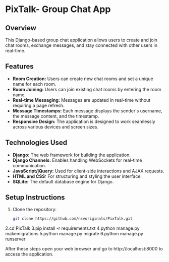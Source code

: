 # PixTalk- Group Chat App

## Overview
This Django-based group chat application allows users to create and join chat rooms, exchange messages, and stay connected with other users in real-time.

## Features
- **Room Creation:** Users can create new chat rooms and set a unique name for each room.
- **Room Joining:** Users can join existing chat rooms by entering the room name.
- **Real-time Messaging:** Messages are updated in real-time without requiring a page refresh.
- **Message Timestamps:** Each message displays the sender's username, the message content, and the timestamp.
- **Responsive Design:** The application is designed to work seamlessly across various devices and screen sizes.

## Technologies Used
- **Django:** The web framework for building the application.
- **Django Channels:** Enables handling WebSockets for real-time communication.
- **JavaScript/jQuery:** Used for client-side interactions and AJAX requests.
- **HTML and CSS:** For structuring and styling the user interface.
- **SQLite:** The default database engine for Django.

## Setup Instructions
1. Clone the repository:
   ```bash
   git clone https://github.com/nsvoriginals/PixTalk.git

2.cd PixTalk
3.pip install -r requirements.txt
4.python manage.py makemigrations
5.python manage.py migrate
6.python manage.py runserver

After these steps open your web browser and go to http://localhost:8000 to access the application.


